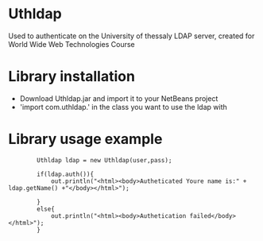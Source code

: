 # Uthldap
Used to authenticate on the University of thessaly LDAP server, created for World Wide Web Technologies Course

# Library installation

- Download Uthldap.jar and import it to your NetBeans project
- 'import com.uthldap.' in the class you want to use the ldap with 

# Library usage example
			
			Uthldap ldap = new Uthldap(user,pass);
            
            if(ldap.auth()){
                out.println("<html><body>Autheticated Youre name is:" + ldap.getName() +"</body></html>");
                
            }
            else{
                out.println("<html><body>Authetication failed</body></html>");
            }
    